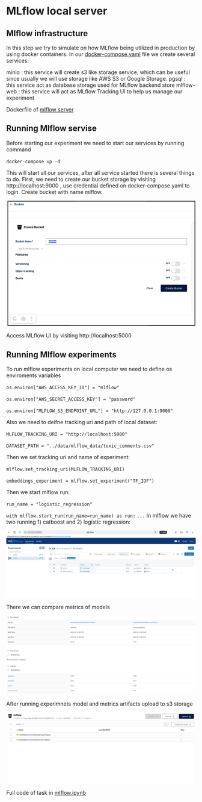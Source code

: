 # MLflow local server



## Mlflow infrastructure

In this step we try to simulate on how MLflow being utilized in production by using docker containers. In our [docker-compose.yaml](docker-compose.yaml) file we create several services:

minio : this service will create s3 like storage service, which can be useful since usually we will use storage like AWS S3 or Google Storage.
pgsql : this service act as database storage used for MLflow backend store
mlflow-web : this service will act as MLflow Tracking UI to help us manage our experiment

Dockerfile of [mlflow server](mlflow_infrastructure/Dockerfile.mlflow)

## Running Mlflow servise

Before starting our experiment we need to start our services by running command

`docker-compose up -d`

This will start all our services, after all service started there is several things to do.
First, we need to create our bucket storage by visiting http://localhost:9000 , use credential defined on docker-compose.yaml to login. Create bucket with name mlflow.

![](https://github.com/ivangolt/mlflow_server/blob/main/docs/minio_bucket.png)

Access MLflow UI by visiting http://localhost:5000

## Running Mlflow experiments

To run mlflow experiments on local computer we need to define os enviroments variables

`os.environ["AWS_ACCESS_KEY_ID"] = "mlflow"`

`os.environ["AWS_SECRET_ACCESS_KEY"] = "password"`

`os.environ["MLFLOW_S3_ENDPOINT_URL"] = "http://127.0.0.1:9000"`


Also we need to deifne tracking uri and path of local dataset:

`MLFLOW_TRACKING_URI = "http://localhost:5000"`

`DATASET_PATH = "../data/mlflow_data/toxic_comments.csv"`

Then we set tracking uri and name of experiment:

`mlflow.set_tracking_uri(MLFLOW_TRACKING_URI)`

`embeddings_experiment = mlflow.set_experiment("TF_IDF")`

Then we start mlflow run:

`run_name = "logistic_regression"`

`with mlflow.start_run(run_name=run_name) as run:`
`...`
In mlflow we have two running 1) catboost and 2) logistic regression:

![](https://github.com/ivangolt/mlflow_server/blob/main/docs/mlflow_experiments.png)

There we can compare metrics of models

![](https://github.com/ivangolt/mlflow_server/blob/main/docs/compare_models.png)

After running experimnets model and metrics artifacts upload to s3 storage

![](https://github.com/ivangolt/mlflow_server/blob/main/docs/mlflow_minio.png)


Full code of task in [mlflow.ipynb](../code/mlflow.ipynb)
